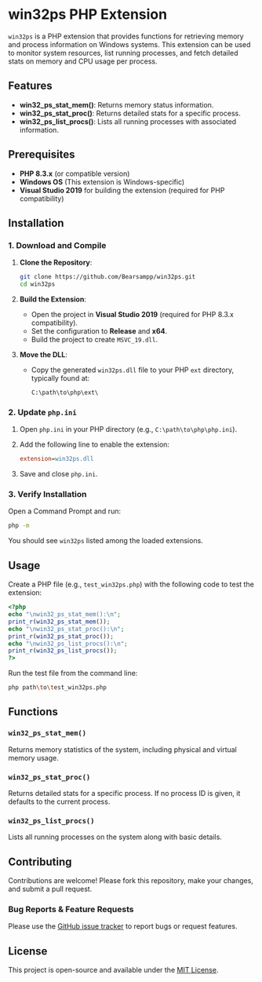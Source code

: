 
# win32ps PHP Extension

`win32ps` is a PHP extension that provides functions for retrieving memory and process information on Windows systems. This extension can be used to monitor system resources, list running processes, and fetch detailed stats on memory and CPU usage per process.

## Features

- **win32_ps_stat_mem()**: Returns memory status information.
- **win32_ps_stat_proc()**: Returns detailed stats for a specific process.
- **win32_ps_list_procs()**: Lists all running processes with associated information.

## Prerequisites

- **PHP 8.3.x** (or compatible version)
- **Windows OS** (This extension is Windows-specific)
- **Visual Studio 2019** for building the extension (required for PHP compatibility)

## Installation

### 1. Download and Compile

1. **Clone the Repository**:
   ```sh
   git clone https://github.com/Bearsampp/win32ps.git
   cd win32ps
   ```

2. **Build the Extension**:
   - Open the project in **Visual Studio 2019** (required for PHP 8.3.x compatibility).
   - Set the configuration to **Release** and **x64**.
   - Build the project to create `MSVC_19.dll`.

3. **Move the DLL**:
   - Copy the generated `win32ps.dll` file to your PHP `ext` directory, typically found at:
     ```plaintext
     C:\path\to\php\ext\
     ```

### 2. Update `php.ini`

1. Open `php.ini` in your PHP directory (e.g., `C:\path\to\php\php.ini`).
2. Add the following line to enable the extension:
   ```ini
   extension=win32ps.dll
   ```

3. Save and close `php.ini`.

### 3. Verify Installation

Open a Command Prompt and run:
```sh
php -m
```
You should see `win32ps` listed among the loaded extensions.

## Usage

Create a PHP file (e.g., `test_win32ps.php`) with the following code to test the extension:

```php
<?php
echo "\nwin32_ps_stat_mem():\n";
print_r(win32_ps_stat_mem());
echo "\nwin32_ps_stat_proc():\n";
print_r(win32_ps_stat_proc());
echo "\nwin32_ps_list_procs():\n";
print_r(win32_ps_list_procs());
?>
```

Run the test file from the command line:
```sh
php path\to\test_win32ps.php
```

## Functions

### `win32_ps_stat_mem()`
Returns memory statistics of the system, including physical and virtual memory usage.

### `win32_ps_stat_proc()`
Returns detailed stats for a specific process. If no process ID is given, it defaults to the current process.

### `win32_ps_list_procs()`
Lists all running processes on the system along with basic details.

## Contributing

Contributions are welcome! Please fork this repository, make your changes, and submit a pull request.

### Bug Reports & Feature Requests

Please use the [GitHub issue tracker](https://github.com/yourusername/MSVC_19/issues) to report bugs or request features.

## License

This project is open-source and available under the [MIT License](LICENSE).

